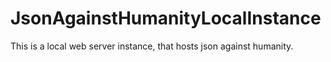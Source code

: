 # JsonAgainstHumanityLocalInstance
This is a local web server instance, that hosts json against humanity.
